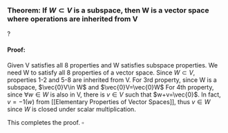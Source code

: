 ### Theorem: If $W \subset V$ is a subspace, then W is a vector space where operations are inherited from V
?
#### Proof:
Given V satisfies all 8 properties and W satisfies subspace properties. We need W to satisfy all 8 properties of a vector space.
Since $W\subset V$, properties 1-2 and 5-8 are inherited from V. For 3rd property, since W is a subspace, $\vec{0}V\in W$ and $\vec{0}V=\vec{0}W$
For 4th property, since $\forall w \in W$ is also in V, there is $v \in V$ such that $w+v=\vec{0}$. In fact, $v=-1(w)$ from [[Elementary Properties of Vector Spaces]], thus $v \in W$ since $W$ is closed under scalar multiplication.
<!--SR:!2025-06-12,4,272-->

This completes the proof. $\square$
